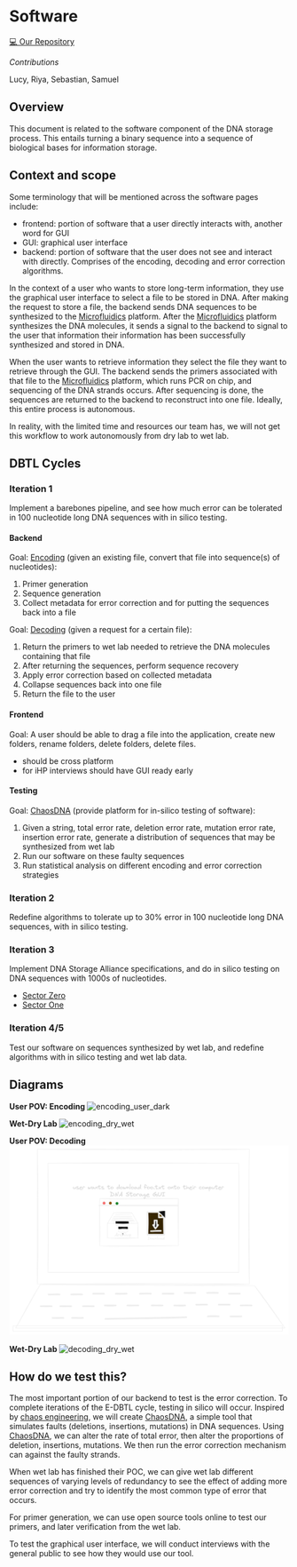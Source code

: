 # Software

<!-- toc -->

[💻 Our Repository](https://github.com/UBC-iGEM/dna-software)

*Contributions*

Lucy, Riya, Sebastian, Samuel

## Overview
This document is related to the software component of the DNA storage process. This entails turning a binary sequence into a sequence of biological bases for information storage.

## Context and scope
Some terminology that will be mentioned across the software pages include:
- frontend: portion of software that a user directly interacts with, another word for GUI
- GUI: graphical user interface
- backend: portion of software that the user does not see and interact with directly. Comprises of the encoding, decoding and error correction algorithms.

In the context of a user who wants to store long-term information, they use the graphical user interface to select a file to be stored in DNA. After making the request to store a file, the backend sends DNA sequences to be synthesized to the [Microfluidics](../hardware/microfluidics/index.md) platform. After the [Microfluidics](../hardware/microfluidics/index.md) platform synthesizes the DNA molecules, it sends a signal to the backend to signal to the user that information their information has been successfully synthesized and stored in DNA.

When the user wants to retrieve information they select the file they want to retrieve through the GUI. The backend sends the primers associated with that file to the [Microfluidics](../hardware/microfluidics/index.md) platform, which runs PCR on chip, and sequencing of the DNA strands occurs. After sequencing is done, the sequences are returned to the backend to reconstruct into one file. Ideally, this entire process is autonomous.

In reality, with the limited time and resources our team has, we will not get this workflow to work autonomously from dry lab to wet lab. 

## DBTL Cycles
### Iteration 1
Implement a barebones pipeline, and see how much error can be tolerated in 100 nucleotide long DNA sequences with in silico testing.

#### Backend
Goal: [Encoding](encoding.md) (given an existing file, convert that file into sequence(s) of nucleotides): 
1. Primer generation
2. Sequence generation
3. Collect metadata for error correction and for putting the sequences back into a file

Goal: [Decoding](decoding.md) (given a request for a certain file): 
1. Return the primers to wet lab needed to retrieve the DNA molecules containing that file
2. After returning the sequences, perform sequence recovery
3. Apply error correction based on collected metadata
4. Collapse sequences back into one file
5. Return the file to the user

#### Frontend
Goal: A user should be able to drag a file into the application, create new folders, rename folders, delete folders, delete files.
- should be cross platform
- for iHP interviews should have GUI ready early

#### Testing
Goal: [ChaosDNA](chaosdna.md) (provide platform for in-silico testing of software):
1. Given a string, total error rate, deletion error rate, mutation error rate, insertion error rate, generate a distribution of sequences that may be synthesized from wet lab
2. Run our software on these faulty sequences
3. Run statistical analysis on different encoding and error correction strategies

### Iteration 2
Redefine algorithms to tolerate up to 30% error in 100 nucleotide long DNA sequences, with in silico testing.

### Iteration 3 
Implement DNA Storage Alliance specifications, and do in silico testing on DNA sequences with 1000s of nucleotides.
- [Sector Zero](https://www.snia.org/standards/technology-standards-software/standards-portfolio/dna-data-storage-sector-zero)
- [Sector One](https://www.snia.org/standards/technology-standards-software/standards-portfolio/dna-data-storage-sector-one)

### Iteration 4/5 
Test our software on sequences synthesized by wet lab, and redefine algorithms with in silico testing and wet lab data.

## Diagrams
**User POV: Encoding**
![encoding_user_dark](https://github.com/UBC-iGEM/internal-wiki-2023-24/assets/55033656/4646bff2-fbe7-48d4-b55f-c272ec54545e)

**Wet-Dry Lab**
![encoding_dry_wet](https://github.com/UBC-iGEM/internal-wiki-2023-24/assets/55033656/18aa2971-3cb2-4135-b25f-f25b30ecb5a5)

**User POV: Decoding**
![decoding_user](./images/decoding_user_dark.png)

**Wet-Dry Lab**
![decoding_dry_wet](https://github.com/UBC-iGEM/internal-wiki-2023-24/assets/55033656/47924633-1ec9-4b7c-96b3-f9a703be84b2)

## How do we test this?
The most important portion of our backend to test is the error correction. To complete iterations of the E-DBTL cycle, testing in silico will occur. Inspired by [chaos engineering](https://en.wikipedia.org/wiki/Chaos_engineering), we will create [ChaosDNA](chaosdna.md), a simple tool that simulates faults (deletions, insertions, mutations) in DNA sequences. Using [ChaosDNA](chaosdna.md), we can alter the rate of total error, then alter the proportions of deletion, insertions, mutations. We then run the error correction mechanism can against the faulty strands.

When wet lab has finished their POC, we can give wet lab different sequences of varying levels of redundancy to see the effect of adding more error correction and try to identify the most common type of error that occurs.

For primer generation, we can use open source tools online to test our primers, and later verification from the wet lab.
 
To test the graphical user interface, we will conduct interviews with the general public to see how they would use our tool.
